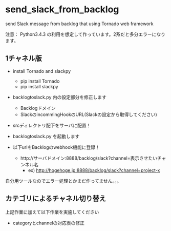 # send_slack_from_backlog
send Slack message from backlog that using Tornado web framework 

注意： Python3.4.3 の利用を想定して作っています。2系だと多分エラーになります。

## 1チャネル版

- install Tornado and slackpy
    - pip install Tornado
    - pip install slackpy

- backlogtoslack.py 内の設定部分を修正します
    - Backlogドメイン
    - SlackのincommingHookのURL(Slackの設定から取得してください)
  
- srcディレクトリ配下をサーバに配置！
- backlogtoslack.py を起動します
- 以下urlをBacklogのwebhook機能に登録！
    - http://サーバドメイン:8888/backlog/slack?channel=表示させたいチャンネル名
        - ex) http://hogehoge.jp:8888/backlog/slack?channel=project-x

自分用ツールなのでエラー処理とかまだ作ってません。。。


## カテゴリによるチャネル切り替え

上記作業に加えて以下作業を実施してください

- categoryとchannelの対応表の修正

